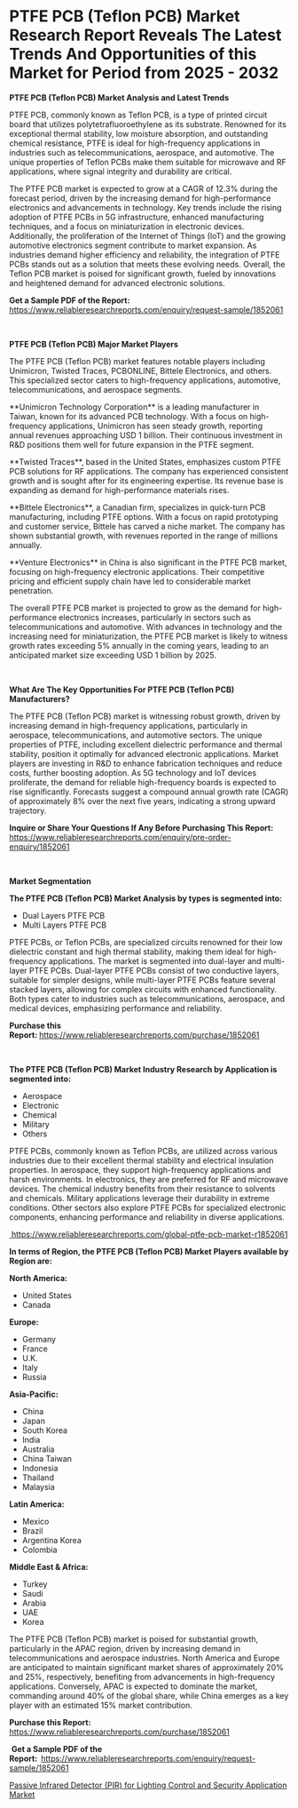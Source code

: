 <p><h1>PTFE PCB (Teflon PCB) Market Research Report Reveals The Latest Trends And Opportunities of this Market for Period from 2025 - 2032</h1></p><p><strong>PTFE PCB (Teflon PCB) Market Analysis and Latest Trends</strong></p>
<p><p>PTFE PCB, commonly known as Teflon PCB, is a type of printed circuit board that utilizes polytetrafluoroethylene as its substrate. Renowned for its exceptional thermal stability, low moisture absorption, and outstanding chemical resistance, PTFE is ideal for high-frequency applications in industries such as telecommunications, aerospace, and automotive. The unique properties of Teflon PCBs make them suitable for microwave and RF applications, where signal integrity and durability are critical. </p><p>The PTFE PCB market is expected to grow at a CAGR of 12.3% during the forecast period, driven by the increasing demand for high-performance electronics and advancements in technology. Key trends include the rising adoption of PTFE PCBs in 5G infrastructure, enhanced manufacturing techniques, and a focus on miniaturization in electronic devices. Additionally, the proliferation of the Internet of Things (IoT) and the growing automotive electronics segment contribute to market expansion. As industries demand higher efficiency and reliability, the integration of PTFE PCBs stands out as a solution that meets these evolving needs. Overall, the Teflon PCB market is poised for significant growth, fueled by innovations and heightened demand for advanced electronic solutions.</p></p>
<p><strong>Get a Sample PDF of the Report:&nbsp;</strong> <a href="https://www.reliableresearchreports.com/enquiry/request-sample/1852061?utm_campaign=3060&utm_medium=2&utm_source=Github&utm_content=ia&utm_term=07042025&utm_id=ptfe-pcb-teflon-pcb">https://www.reliableresearchreports.com/enquiry/request-sample/1852061</a></p>
<p>&nbsp;</p>
<p><strong>PTFE PCB (Teflon PCB) Major Market Players</strong></p>
<p><p>The PTFE PCB (Teflon PCB) market features notable players including Unimicron, Twisted Traces, PCBONLINE, Bittele Electronics, and others. This specialized sector caters to high-frequency applications, automotive, telecommunications, and aerospace segments.</p><p>**Unimicron Technology Corporation** is a leading manufacturer in Taiwan, known for its advanced PCB technology. With a focus on high-frequency applications, Unimicron has seen steady growth, reporting annual revenues approaching USD 1 billion. Their continuous investment in R&D positions them well for future expansion in the PTFE segment.</p><p>**Twisted Traces**, based in the United States, emphasizes custom PTFE PCB solutions for RF applications. The company has experienced consistent growth and is sought after for its engineering expertise. Its revenue base is expanding as demand for high-performance materials rises.</p><p>**Bittele Electronics**, a Canadian firm, specializes in quick-turn PCB manufacturing, including PTFE options. With a focus on rapid prototyping and customer service, Bittele has carved a niche market. The company has shown substantial growth, with revenues reported in the range of millions annually.</p><p>**Venture Electronics** in China is also significant in the PTFE PCB market, focusing on high-frequency electronic applications. Their competitive pricing and efficient supply chain have led to considerable market penetration.</p><p>The overall PTFE PCB market is projected to grow as the demand for high-performance electronics increases, particularly in sectors such as telecommunications and automotive. With advances in technology and the increasing need for miniaturization, the PTFE PCB market is likely to witness growth rates exceeding 5% annually in the coming years, leading to an anticipated market size exceeding USD 1 billion by 2025.</p></p>
<p>&nbsp;</p>
<p><strong>What Are The Key Opportunities For PTFE PCB (Teflon PCB) Manufacturers?</strong></p>
<p><p>The PTFE PCB (Teflon PCB) market is witnessing robust growth, driven by increasing demand in high-frequency applications, particularly in aerospace, telecommunications, and automotive sectors. The unique properties of PTFE, including excellent dielectric performance and thermal stability, position it optimally for advanced electronic applications. Market players are investing in R&D to enhance fabrication techniques and reduce costs, further boosting adoption. As 5G technology and IoT devices proliferate, the demand for reliable high-frequency boards is expected to rise significantly. Forecasts suggest a compound annual growth rate (CAGR) of approximately 8% over the next five years, indicating a strong upward trajectory.</p></p>
<p><strong>Inquire or Share Your Questions If Any Before Purchasing This Report:</strong> <a href="https://www.reliableresearchreports.com/enquiry/pre-order-enquiry/1852061?utm_campaign=3060&utm_medium=2&utm_source=Github&utm_content=ia&utm_term=07042025&utm_id=ptfe-pcb-teflon-pcb">https://www.reliableresearchreports.com/enquiry/pre-order-enquiry/1852061</a></p>
<p>&nbsp;</p>
<p><strong>Market Segmentation</strong></p>
<p><strong>The PTFE PCB (Teflon PCB) Market Analysis by types is segmented into:</strong></p>
<p><ul><li>Dual Layers PTFE PCB</li><li>Multi Layers PTFE PCB</li></ul></p>
<p><p>PTFE PCBs, or Teflon PCBs, are specialized circuits renowned for their low dielectric constant and high thermal stability, making them ideal for high-frequency applications. The market is segmented into dual-layer and multi-layer PTFE PCBs. Dual-layer PTFE PCBs consist of two conductive layers, suitable for simpler designs, while multi-layer PTFE PCBs feature several stacked layers, allowing for complex circuits with enhanced functionality. Both types cater to industries such as telecommunications, aerospace, and medical devices, emphasizing performance and reliability.</p></p>
<p><strong>Purchase this Report:&nbsp;</strong><a href="https://www.reliableresearchreports.com/purchase/1852061?utm_campaign=3060&utm_medium=2&utm_source=Github&utm_content=ia&utm_term=07042025&utm_id=ptfe-pcb-teflon-pcb">https://www.reliableresearchreports.com/purchase/1852061</a></p>
<p>&nbsp;</p>
<p><strong>The PTFE PCB (Teflon PCB) Market Industry Research by Application is segmented into:</strong></p>
<p><ul><li>Aerospace</li><li>Electronic</li><li>Chemical</li><li>Military</li><li>Others</li></ul></p>
<p><p>PTFE PCBs, commonly known as Teflon PCBs, are utilized across various industries due to their excellent thermal stability and electrical insulation properties. In aerospace, they support high-frequency applications and harsh environments. In electronics, they are preferred for RF and microwave devices. The chemical industry benefits from their resistance to solvents and chemicals. Military applications leverage their durability in extreme conditions. Other sectors also explore PTFE PCBs for specialized electronic components, enhancing performance and reliability in diverse applications.</p></p>
<p><a href="https://www.reliableresearchreports.com/global-ptfe-pcb-market-r1852061?utm_campaign=3060&utm_medium=2&utm_source=Github&utm_content=ia&utm_term=07042025&utm_id=ptfe-pcb-teflon-pcb">&nbsp;https://www.reliableresearchreports.com/global-ptfe-pcb-market-r1852061</a></p>
<p><strong>In terms of Region, the PTFE PCB (Teflon PCB) Market Players available by Region are:</strong></p>
<p>
    <p> <strong> North America: </strong>
        <ul>
            <li>United States</li>
            <li>Canada</li>
        </ul>
        </p> 
    <p> <strong> Europe: </strong>
        <ul>
            <li>Germany</li>
            <li>France</li>
            <li>U.K.</li>
            <li>Italy</li>
            <li>Russia</li>
        </ul>
        </p> 
    <p> <strong> Asia-Pacific: </strong>
        <ul>
            <li>China</li>
            <li>Japan</li>
            <li>South Korea</li>
            <li>India</li>
            <li>Australia</li>
            <li>China Taiwan</li>
            <li>Indonesia</li>
            <li>Thailand</li>
            <li>Malaysia</li>
        </ul>
        </p> 
    <p> <strong> Latin America: </strong>
        <ul>
            <li>Mexico</li>
            <li>Brazil</li>
            <li>Argentina Korea</li>
            <li>Colombia</li>
        </ul>
        </p> 
    <p> <strong> Middle East & Africa: </strong>
        <ul>
            <li>Turkey</li>
            <li>Saudi</li>
            <li>Arabia</li>
            <li>UAE</li>
            <li>Korea</li>
        </ul>
    </p>
    </p>
<p><p>The PTFE PCB (Teflon PCB) market is poised for substantial growth, particularly in the APAC region, driven by increasing demand in telecommunications and aerospace industries. North America and Europe are anticipated to maintain significant market shares of approximately 20% and 25%, respectively, benefiting from advancements in high-frequency applications. Conversely, APAC is expected to dominate the market, commanding around 40% of the global share, while China emerges as a key player with an estimated 15% market contribution.</p></p>
<p><strong>Purchase this Report: </strong><a href="https://www.reliableresearchreports.com/purchase/1852061?utm_campaign=3060&utm_medium=2&utm_source=Github&utm_content=ia&utm_term=07042025&utm_id=ptfe-pcb-teflon-pcb">https://www.reliableresearchreports.com/purchase/1852061</a></p>
<p>&nbsp;<strong>Get a Sample PDF of the Report:&nbsp;&nbsp;</strong><a href="https://www.reliableresearchreports.com/enquiry/request-sample/1852061?utm_campaign=3060&utm_medium=2&utm_source=Github&utm_content=ia&utm_term=07042025&utm_id=ptfe-pcb-teflon-pcb">https://www.reliableresearchreports.com/enquiry/request-sample/1852061</a></p>
<p><strong></strong></p>
<p><p><a href="https://github.com/lalolatiot/Market-Research-Report-List-1/blob/main/passive-infrared-detector-pir-for-lighting-control-and-security-application-market.md?utm_campaign=3060&utm_medium=2&utm_source=Github&utm_content=ia&utm_term=07042025&utm_id=ptfe-pcb-teflon-pcb">Passive Infrared Detector (PIR) for Lighting Control and Security Application Market</a></p></p>